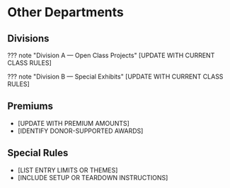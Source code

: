 # Other Departments

## Divisions

??? note "Division A — Open Class Projects"
    [UPDATE WITH CURRENT CLASS RULES]

??? note "Division B — Special Exhibits"
    [UPDATE WITH CURRENT CLASS RULES]

## Premiums

- [UPDATE WITH PREMIUM AMOUNTS]
- [IDENTIFY DONOR-SUPPORTED AWARDS]

## Special Rules

- [LIST ENTRY LIMITS OR THEMES]
- [INCLUDE SETUP OR TEARDOWN INSTRUCTIONS]
